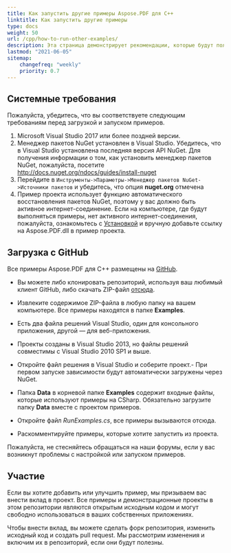 ```yaml
---
title: Как запустить другие примеры Aspose.PDF для C++
linktitle: Как запустить другие примеры
type: docs
weight: 50
url: /cpp/how-to-run-other-examples/
description: Эта страница демонстрирует рекомендации, которые будут полезны для выполнения следующих требований перед загрузкой и запуском примеров.
lastmod: "2021-06-05"
sitemap:
    changefreq: "weekly"
    priority: 0.7
---
```


## Системные требования

Пожалуйста, убедитесь, что вы соответствуете следующим требованиям перед загрузкой и запуском примеров.

1. Microsoft Visual Studio 2017 или более поздней версии.
1. Менеджер пакетов NuGet установлен в Visual Studio. Убедитесь, что в Visual Studio установлена последняя версия API NuGet. Для получения информации о том, как установить менеджер пакетов NuGet, пожалуйста, посетите <http://docs.nuget.org/ndocs/guides/install-nuget>
1. Перейдите в `Инструменты->Параметры->Менеджер пакетов NuGet->Источники пакетов` и убедитесь, что опция **nuget.org** отмечена
1. Пример проекта использует функцию автоматического восстановления пакетов NuGet, поэтому у вас должно быть активное интернет-соединение. Если на компьютере, где будут выполняться примеры, нет активного интернет-соединения, пожалуйста, ознакомьтесь с [Установкой](/pdf/cpp/installation/) и вручную добавьте ссылку на Aspose.PDF.dll в пример проекта.

## Загрузка с GitHub

Все примеры Aspose.PDF для C++ размещены на [GitHub](https://github.com/aspose-pdf/Aspose.PDF-for-C).

- Вы можете либо клонировать репозиторий, используя ваш любимый клиент GitHub, либо скачать ZIP-файл [отсюда](https://codeload.github.com/aspose-pdf/Aspose.PDF-for-C/zip/master).
- Извлеките содержимое ZIP-файла в любую папку на вашем компьютере. Все примеры находятся в папке **Examples**.
- Есть два файла решений Visual Studio, один для консольного приложения, другой — для веб-приложения.
- Проекты созданы в Visual Studio 2013, но файлы решений совместимы с Visual Studio 2010 SP1 и выше.

- Откройте файл решения в Visual Studio и соберите проект.- При первом запуске зависимости будут автоматически загружены через NuGet.
- Папка **Data** в корневой папке **Examples** содержит входные файлы, которые используют примеры на CSharp. Обязательно загрузите папку **Data** вместе с проектом примеров.
- Откройте файл *RunExamples.cs*, все примеры вызываются отсюда.
- Раскомментируйте примеры, которые хотите запустить из проекта.

Пожалуйста, не стесняйтесь обращаться на наши форумы, если у вас возникнут проблемы с настройкой или запуском примеров.

## Участие

Если вы хотите добавить или улучшить пример, мы призываем вас внести вклад в проект. Все примеры и демонстрационные проекты в этом репозитории являются открытым исходным кодом и могут свободно использоваться в ваших собственных приложениях.

Чтобы внести вклад, вы можете сделать форк репозитория, изменить исходный код и создать pull request. Мы рассмотрим изменения и включим их в репозиторий, если они будут полезны.